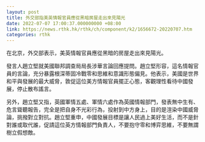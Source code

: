```yaml
---
layout: post
title: 外交部指美英情報官員應從黑暗房屋走出來見陽光
date: 2022-07-07 17:00:37.000000000 +08:00
link: https://news.rthk.hk/rthk/ch/component/k2/1656672-20220707.htm
categories: rthk
---
```


在北京，外交部表示，美英情報官員應從黑暗的房屋走出來見陽光。

發言人趙立堅就美國聯邦調查局局長涉華言論回應提問。趙立堅形容，這名情報官員的言論，充分暴露根深蒂固冷戰零和思維和意識形態偏見。他表示，美國是世界和平與發展的最大威脅，敦促這位美方情報官員擺正心態，客觀理性看待中國發展，停止散布謠言。

另外，趙立堅又指，英國軍情五處、軍情六處作為英國情報部門，發表無中生有、危言聳聽報告，完全是把自身不光彩行為，投射到中方身上，目的是渲染中國威脅論，挑撥對立對抗。趙立堅重申，中國發展目標是讓人民過上美好生活，而不是針對誰或取代誰，促請這位英方情報部門負責人，不要抱守零和博弈思維，不要無謂樹立假想敵。
